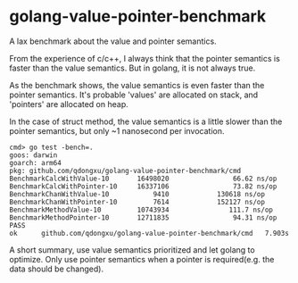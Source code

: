 # golang-value-pointer-benchmark
A lax benchmark about the value and pointer semantics.

From the experience of c/c++, I always think that the pointer semantics is faster than the value semantics. But in golang, it is not always true.

As the benchmark shows, the value semantics is even faster than the pointer semantics. It's probable 'values' are allocated on stack, and 'pointers' are allocated on heap.

In the case of struct method, the value semantics is a little slower than the pointer semantics, but only ~1 nanosecond per invocation.

```shell
cmd> go test -bench=.
goos: darwin
goarch: arm64
pkg: github.com/qdongxu/golang-value-pointer-benchmark/cmd
BenchmarkCalcWithValue-10       16498020                66.62 ns/op
BenchmarkCalcWithPointer-10     16337106                73.82 ns/op
BenchmarkChanWithValue-10           9410            130618 ns/op
BenchmarkChanWithPointer-10         7614            152127 ns/op
BenchmarkMethodValue-10         10743934               111.7 ns/op
BenchmarkMethodPointer-10       12711835                94.31 ns/op
PASS
ok      github.com/qdongxu/golang-value-pointer-benchmark/cmd   7.903s
```

A short summary, use value semantics prioritized and let golang to optimize. Only use pointer semantics when a pointer is required(e.g. the data should be changed).
